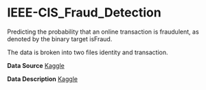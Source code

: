 # IEEE-CIS_Fraud_Detection

Predicting the probability that an online transaction is fraudulent, as denoted by the binary target isFraud.

The data is broken into two files identity and transaction.

**Data Source** [Kaggle](https://www.kaggle.com/c/ieee-fraud-detection/data)

**Data Description** [Kaggle](https://www.kaggle.com/c/ieee-fraud-detection/discussion/101203)
